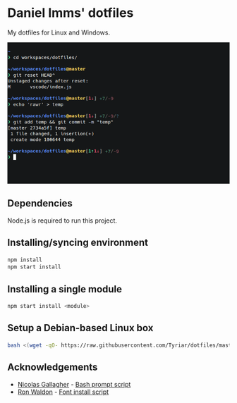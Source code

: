 # Daniel Imms' dotfiles

My dotfiles for Linux and Windows.

![](terminal.png)

## Dependencies

Node.js is required to run this project.

## Installing/syncing environment

```bash
npm install
npm start install
```

## Installing a single module

```bash
npm start install <module>
```

## Setup a Debian-based Linux box

```bash
bash <(wget -qO- https://raw.githubusercontent.com/Tyriar/dotfiles/master/scripts/setup_deb.sh)
```

## Acknowledgements

- [Nicolas Gallagher](https://github.com/necolas) - [Bash prompt script](https://github.com/necolas/dotfiles)
- [Ron Waldon](https://github.com/jokeyrhyme) - [Font install script](https://github.com/jokeyrhyme/dotfiles)
